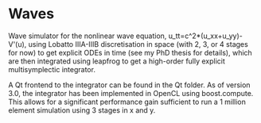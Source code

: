# Waves
Wave simulator for the nonlinear wave equation, u_tt=c^2*(u_xx+u_yy)-V'(u), using Lobatto IIIA-IIIB discretisation in space (with 2, 3, or 4 stages for now) to get explicit ODEs in time (see my PhD thesis for details), which are then integrated using leapfrog to get a high-order fully explicit multisymplectic integrator.

A Qt frontend to the integrator can be found in the Qt folder.
As of version 3.0, the integrator has been implemented in OpenCL using boost.compute. This allows for a significant performance gain sufficient to run a 1 million element simulation using 3 stages in x and y.
